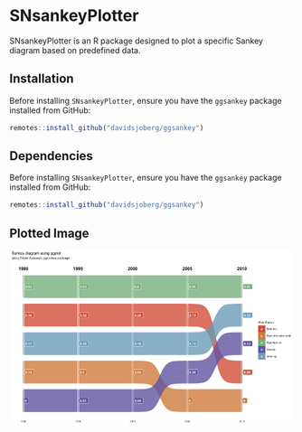 # SNsankeyPlotter

SNsankeyPlotter is an R package designed to plot a specific Sankey diagram based on predefined data.

## Installation

Before installing `SNsankeyPlotter`, ensure you have the `ggsankey` package installed from GitHub:

```R
remotes::install_github("davidsjoberg/ggsankey")
```

## Dependencies

Before installing `SNsankeyPlotter`, ensure you have the `ggsankey` package installed from GitHub:

```R
remotes::install_github("davidsjoberg/ggsankey")
```

## Plotted Image

![Sankey Diagram](Sankey_plot.png)
